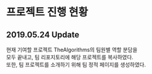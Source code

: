 # 프로젝트 진행 현황
## 2019.05.24 Update
현재 기여할 프로젝트 TheAlgorithms의 팀원별 역할 분담을<br>
모두 끝내고, 팀 리포지토리에 해당 프로젝트를 복사하였다.<br>
또한, 팀 프로젝트를 소개하기 위해 팀 정적 페이지를 생성하였다.<br>
